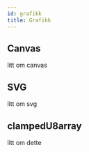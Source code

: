 ```yaml
---
id: grafikk
title: Grafikk
---
```


## Canvas

litt om canvas

## SVG

litt om svg

## clampedU8array

litt om dette

